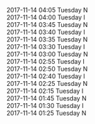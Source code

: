 2017-11-14 04:05 Tuesday  N  
2017-11-14 04:00 Tuesday  I  
2017-11-14 03:45 Tuesday  N  
2017-11-14 03:40 Tuesday  I  
2017-11-14 03:35 Tuesday  N  
2017-11-14 03:30 Tuesday  I  
2017-11-14 03:00 Tuesday  N  
2017-11-14 02:55 Tuesday  I  
2017-11-14 02:50 Tuesday  N  
2017-11-14 02:40 Tuesday  I  
2017-11-14 02:25 Tuesday  N  
2017-11-14 02:15 Tuesday  I  
2017-11-14 01:45 Tuesday  N  
2017-11-14 01:30 Tuesday  I  
2017-11-14 01:25 Tuesday  N  
